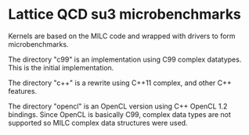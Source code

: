 # Lattice QCD su3 microbenchmarks

Kernels are based on the MILC code and wrapped with drivers to form microbenchmarks.

The directory "c99" is an implementation using C99 complex datatypes. This is the initial implementation.

The directory "c++" is a rewrite using C++11 complex, and other C++ features.

The directory "opencl" is an OpenCL version using C++ OpenCL 1.2 bindings. 
Since OpenCL is basically C99, complex data types are not supported so MILC complex data structures were used.

